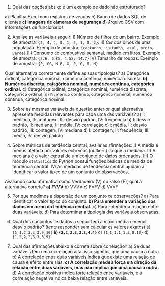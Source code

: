 1. Qual das opções abaixo é um exemplo de dado não estruturado?

a) Planilha Excel com registros de vendas
b) Banco de dados SQL de clientes
**c) Imagens de câmeras de segurança**
d) Arquivo CSV com informações de funcionários

2. Analise as variáveis a seguir:
I) Número de filhos de um bairro. Exemplo de amostra: `{2, 4, 1, 0, 1, 2, 1, 0, 2}`. 
II) Cor dos olhos de uma população. Exemplo de amostra: `{castanho, castanho, azul, preto, verde}`
III) Consumo de combustível semanal, medido em litros. Exemplo de amostra: `{3.6, 5.85, 4.52, 14.7}`
IV) Tamanho de roupas. Exemplo de amostra: `{P, GG, M P, G, P, G, M, M}`

Qual alternativa corretamente define as suas tipologias?
a) Categórica ordinal, categórica nominal, numérica contínua, numérica discreta.
**b) Numérica discreta, categórica nominal, numérica contínua, categórica ordinal.**
c) Categórica ordinal, categórica nominal, numérica discreta, categórica ordinal.
d) Numérica contínua, categórica nominal, numérica contínua, categórica nominal.

3. Sobre as mesmas variáveis da questão anterior, qual alternativa apresenta medidas relevantes para cada uma das variáveis?
a) I: mediana, II: contagem, III: desvio padrão, IV: frequência
b) I: desvio padrão, II: mediana, III: média, IV: correlação
c) I: média, II: desvio padrão, III: contagem, IV: mediana
d) I: contagem, II: frequência, III: média, IV: desvio padrão    

4. Sobre métricas de tendência central, avalie as afirmações:
I) A média é menos afetada por valores extremos (outliers) do que a mediana.
II) A mediana é o valor central de um conjunto de dados ordenados.
III) O módulo `statistics` do Python possui funções básicas de medida de tendência central.
IV) As medidas de tendência central ajudam a identificar o valor típico de um conjunto de observações. 

Avaliando cada afirmativa como Verdadeiro (V) ou Falso (F), qual a alternativa correta?
**a) FVVV**
b) VVVV
c) FVFV
d) VVVF

5. Por que medimos a dispersão de um conjunto de observações?
a) Para identificar o valor típico do conjunto.
**b) Para entender a variação dos dados em torno da tendência central.**
c) Para entender a relação entre duas variáveis.
d) Para determinar a tipologia das variáveis observadas.

5. Qual dos conjuntos de dados a seguir tem a maior média e menor desvio padrão? (tente responder sem calcular os valores exatos)
a) `{1,1,2,3,3,3,9,10}`
**b) `{2,2,2,3,3,3,4,4}`**
c) `{1,1,1,1,1,3,8,10}`
d) `{1,2,2,2,3,3,3,5}`


6. Qual das afirmações abaixo é correta sobre correlação?
a) Se duas variáveis têm uma correlação alta, isso significa que uma causa a outra.
b) A correlação entre duas variáveis indica que existe uma relação de causa e efeito entre elas.
**c) A correlação mede a força e a direção da relação entre duas variáveis, mas não implica que uma causa a outra.**
d) A correlação positiva indica forte relação entre variáveis, e a correlação negativa indica baixa relação entre variáveis.